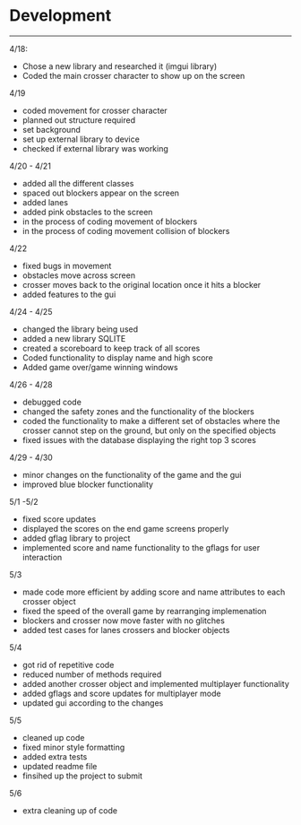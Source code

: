 # Development

---

4/18: 

* Chose a new library and researched it (imgui library)
* Coded the main crosser character to show up on the screen 

4/19

* coded movement for crosser character
* planned out structure required 
* set background 
* set up external library to device
* checked if external library was working

4/20 - 4/21

* added all the different classes
* spaced out blockers appear on the screen
* added lanes
* added pink obstacles to the screen
* in the process of coding movement of blockers
* in the process of coding movement collision of blockers

4/22
* fixed bugs in movement
* obstacles move across screen
* crosser moves back to the original location once it 
hits a blocker
* added features to the gui

4/24 - 4/25 
* changed the library being used
* added a new library SQLITE
* created a scoreboard to keep track of all scores
* Coded functionality to display name and high score 
* Added game over/game winning windows

4/26 - 4/28
* debugged code
* changed the safety zones and the functionality 
of the blockers
* coded the functionality to make a different set of 
obstacles where the crosser cannot step on the ground, 
but only on the specified objects
* fixed issues with the database displaying the 
right top 3 scores

4/29 - 4/30
* minor changes on the functionality of the game 
and the gui
* improved blue blocker functionality

5/1 -5/2
* fixed score updates
* displayed the scores on the end game screens properly
* added gflag library to project
* implemented score and name functionality
to the gflags for user interaction

5/3
* made code more efficient by adding
score and name attributes to each crosser
object
* fixed the speed of the overall game
by rearranging implemenation
* blockers and crosser now move faster
with no glitches 
* added test cases for lanes
crossers and blocker objects

5/4
* got rid of repetitive code 
* reduced number of methods required
* added another crosser object and 
implemented multiplayer functionality
* added gflags and score updates for 
multiplayer mode
* updated gui according to the changes

5/5
* cleaned up code
* fixed minor style formatting
* added extra tests
* updated readme file
* finsihed up the project to submit

5/6
* extra cleaning up of code


